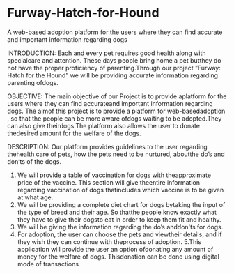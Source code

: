 # Furway-Hatch-for-Hound
A web-based adoption platform for the users where they can find accurate and important information regarding dogs

INTRODUCTION:
Each and every pet requires good health along with specialcare and attention. These days people bring home a pet butthey do not have the proper proficiency of parenting.Through our project ”Furway: Hatch for the Hound” we will
be providing accurate information regarding parenting ofdogs.

OBJECTIVE:
The main objective of our Project is to provide aplatform for the users where they can find accurateand important information regarding dogs. The aimof this project is to provide a platform for web-basedadoption , so that the people can be more aware ofdogs waiting to be adopted.They can also give theirdogs.The platform also allows the user to donate thedesired amount for the welfare of the dogs.

DESCRIPTION: 
Our platform
provides guidelines to the user regarding thehealth care of pets, how the pets need to be nurtured, aboutthe do’s and don’ts of the dogs.
1. We will provide a table of vaccination for dogs with theapproximate price of the vaccine. This section will give theentire information regarding vaccination of dogs thatincludes which vaccine is to be given at what age.
2. We will be providing a complete diet chart for dogs bytaking the input of the type of breed and their age. So thatthe people know exactly what they have to give their dogsto eat in order to keep them fit and healthy.
3. We will be giving the information regarding the do’s anddon'ts for dogs.
4. For adoption, the user can choose the pets
and viewtheir details, and if they wish they can continue with theprocess of adoption.
5.This application will provide the user an option ofdonating any amount of money for the welfare of dogs. Thisdonation can be done using digital mode of transactions .

